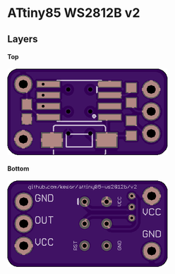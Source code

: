# ATtiny85 WS2812B v2

## Layers

#### Top

![top layer](/EAGLE/v2/attiny85-ws2812b-v2-top.png?raw=true "TOP Layer")

#### Bottom

![bottom layer](/EAGLE/v2/attiny85-ws2812b-v2-bottom.png?raw=true "BOTTOM Layer")
